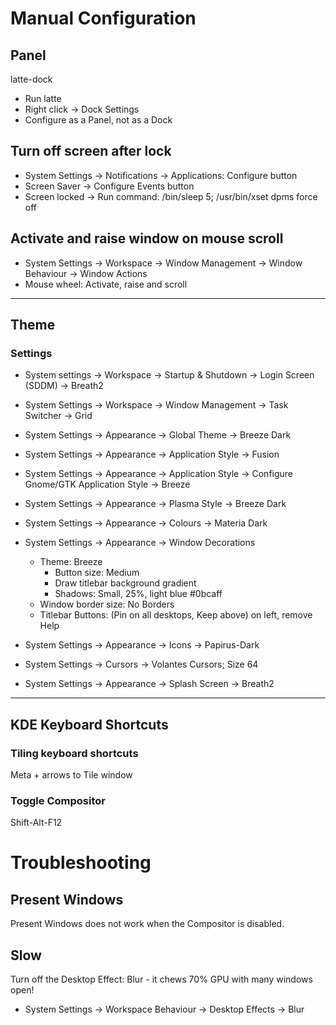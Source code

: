 # Manual Configuration

## Panel

latte-dock
- Run latte
- Right click -> Dock Settings
- Configure as a Panel, not as a Dock


## Turn off screen after lock

- System Settings -> Notifications -> Applications: Configure button
- Screen Saver -> Configure Events button
- Screen locked -> Run command: /bin/sleep 5; /usr/bin/xset dpms force off


## Activate and raise window on mouse scroll

- System Settings -> Workspace -> Window Management -> Window Behaviour -> Window Actions
- Mouse wheel:  Activate, raise and scroll


---
## Theme

### Settings

- System settings -> Workspace -> Startup & Shutdown -> Login Screen (SDDM) -> Breath2
- System Settings -> Workspace -> Window Management -> Task Switcher -> Grid

- System Settings -> Appearance -> Global Theme -> Breeze Dark
- System Settings -> Appearance -> Application Style -> Fusion
- System Settings -> Appearance -> Application Style -> Configure Gnome/GTK Application Style -> Breeze
- System Settings -> Appearance -> Plasma Style -> Breeze Dark
- System Settings -> Appearance -> Colours -> Materia Dark

- System Settings -> Appearance -> Window Decorations
  - Theme: Breeze
    - Button size: Medium
    - Draw titlebar background gradient
    - Shadows: Small, 25%, light blue #0bcaff
  - Window border size: No Borders
  - Titlebar Buttons: (Pin on all desktops, Keep above) on left, remove Help

- System Settings -> Appearance -> Icons -> Papirus-Dark

- System Settings -> Cursors -> Volantes Cursors;  Size 64

- System Settings -> Appearance -> Splash Screen -> Breath2



---
## KDE Keyboard Shortcuts


### Tiling keyboard shortcuts

Meta + arrows to Tile window


### Toggle Compositor
Shift-Alt-F12


# Troubleshooting

## Present Windows
Present Windows does not work when the Compositor is disabled.


## Slow

Turn off the Desktop Effect: Blur - it chews 70% GPU with many windows open!

- System Settings -> Workspace Behaviour -> Desktop Effects -> Blur

